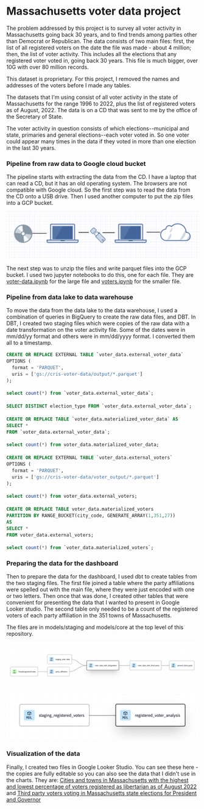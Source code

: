 # Massachusetts voter data project

The problem addressed by this project is to survey all voter activity in Massachusetts going back 30 years, and to find trends among parties other than Democrat or Republican. The data consists of two main files: first, the list of all registered voters on the date the file was made - about 4 million; then, the list of voter activity. This includes all the elections that any registered voter voted in, going back 30 years. This file is much bigger, over 10G with over 80 million records.

This dataset is proprietary. For this project, I removed the names and addresses of the voters before I made any tables.

The datasets that I'm using consist of all voter activity in the state of Massachusetts for the range 1996 to 2022, plus the list of registered voters as of August, 2022. The data is on a CD that was sent to me by the office of the Secretary of State.

The voter activity in question consists of which elections--municipal and state, primaries and general elections--each voter voted in. So one voter could appear many times in the data if they voted in more than one election in the last 30 years.

### Pipeline from raw data to Google cloud bucket

The pipeline starts with extracting the data from the CD. I have a laptop that can read a CD, but it has an old operating system. The browsers are not compatible with Google cloud. So the first step was to read the data from the CD onto a USB drive. Then I used another computer to put the zip files into a GCP bucket.

![CD to cloud pipeline image](https://github.com/cmcrawford2/voter-data/blob/main/assets/CD_to_cloud.png)

The next step was to unzip the files and write parquet files into the GCP bucket. I used two jupyter notebooks to do this, one for each file. They are [voter-data.ipynb](https://github.com/cmcrawford2/voter-data/blob/main/voter-data.ipynb) for the large file and [voters.ipynb](https://github.com/cmcrawford2/voter-data/blob/main/voters.ipynb) for the smaller file.

### Pipeline from data lake to data warehouse

To move the data from the data lake to the data warehouse, I used a combination of queries in BigQuery to create the raw data files, and DBT. In DBT, I created two staging files which were copies of the raw data with a date transformation on the voter activity file. Some of the dates were in mm/dd/yy format and others were in mm/dd/yyyy format. I converted them all to a timestamp.

```sql
CREATE OR REPLACE EXTERNAL TABLE `voter_data.external_voter_data`
OPTIONS (
  format = 'PARQUET',
  uris = ['gs://cris-voter-data/output/*.parquet']
);

select count(*) from `voter_data.external_voter_data`;

SELECT DISTINCT election_type FROM `voter_data.external_voter_data`;

CREATE OR REPLACE TABLE `voter_data.materialized_voter_data` AS
SELECT *
FROM `voter_data.external_voter_data`;

select count(*) from voter_data.materialized_voter_data;

CREATE OR REPLACE EXTERNAL TABLE `voter_data.external_voters`
OPTIONS (
  format = 'PARQUET',
  uris = ['gs://cris-voter-data/voter_output/*.parquet']
);

select count(*) from voter_data.external_voters;

CREATE OR REPLACE TABLE voter_data.materialized_voters
PARTITION BY RANGE_BUCKET(city_code, GENERATE_ARRAY(1,351,27))
AS
SELECT *
FROM voter_data.external_voters;

select count(*) from `voter_data.materialized_voters`;
```

### Preparing the data for the dashboard

Then to prepare the data for the dashboard, I used dbt to create tables from the two staging files. The first file joined a table where the party affiliations were spelled out with the main file, where they were just encoded with one or two letters. Then once that was done, I created other tables that were convenient for presenting the data that I wanted to present in Google Looker studio. The second table only needed to be a count of the registered voters of each party affiliation in the 351 towns of Massachusetts.

The files are in models/staging and models/core at the top level of this repository.

![Lineage of voter election data](https://github.com/cmcrawford2/voter-data/blob/main/assets/dbt_lineage.png)
![Lineage of voter registration data](https://github.com/cmcrawford2/voter-data/blob/main/assets/voter_lineage.png)

### Visualization of the data

Finally, I created two files in Google Looker Studio. You can see these here - the copies are fully editable so you can also see the data that I didn't use in the charts. They are: 
[Cities and towns in Massachusetts with the highest and lowest percentage of voters registered as libertarian as of August 2022](https://lookerstudio.google.com/u/0/reporting/5a51805c-6f4b-4790-8cc7-812f6f8466d5/page/oE4uD/edit) and 
[Third party voters voting in Massachusetts state elections for President and Governor](https://lookerstudio.google.com/u/0/reporting/9d9c2220-430f-429c-b120-46a187b22ab0/page/2RzuD/edit)
